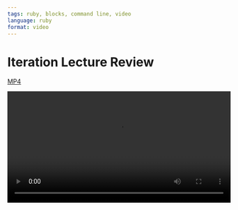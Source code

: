 ```yaml
---
tags: ruby, blocks, command line, video
language: ruby
format: video
---
```


# Iteration Lecture Review
[MP4](http://flatiron-videos.s3.amazonaws.com/web-0415/iteration_lecture_review.mp4)

<video controls width="100%">
  <source src="http://flatiron-videos.s3.amazonaws.com/web-0415/iteration_lecture_review.mp4" type="video/mp4" >
    Your browser does not support the video tag. We recommend using Chrome
</video>
